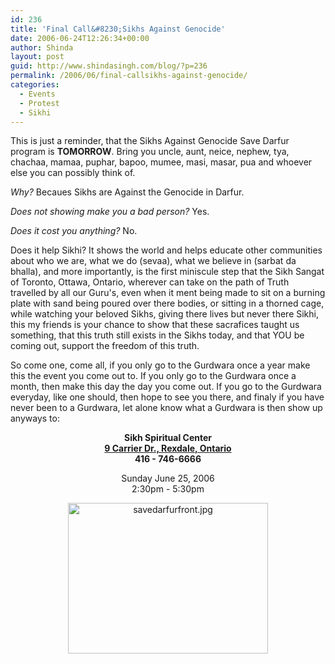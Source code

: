 ```yaml
---
id: 236
title: 'Final Call&#8230;Sikhs Against Genocide'
date: 2006-06-24T12:26:34+00:00
author: Shinda
layout: post
guid: http://www.shindasingh.com/blog/?p=236
permalink: /2006/06/final-callsikhs-against-genocide/
categories:
  - Events
  - Protest
  - Sikhi
---
```

This is just a reminder, that the Sikhs Against Genocide Save Darfur program is **TOMORROW**. Bring you uncle, aunt, neice, nephew, tya, chachaa, mamaa, puphar, bapoo, mumee, masi, masar, pua and whoever else you can possibly think of.

_Why?_ Becaues Sikhs are Against the Genocide in Darfur.

_Does not showing make you a bad person?_ Yes.

_Does it cost you anything?_ No.

Does it help Sikhi? It shows the world and helps educate other communities about who we are, what we do (sevaa), what we believe in (sarbat da bhalla), and more importantly, is the first miniscule step that the Sikh Sangat of Toronto, Ottawa, Ontario, wherever can take on the path of Truth travelled by all our Guru's, even when it ment being made to sit on a burning plate with sand being poured over there bodies, or sitting in a thorned cage, while watching your beloved Sikhs, giving there lives but never there Sikhi, this my friends is your chance to show that these sacrafices taught us something, that this truth still exists in the Sikhs today, and that YOU be coming out, support the freedom of this truth.

So come one, come all, if you only go to the Gurdwara once a year make this the event you come out to. If you only go to the Gurdwara once a month, then make this day the day you come out. If you go to the Gurdwara everyday, like one should, then hope to see you there, and finaly if you have never been to a Gurdwara, let alone know what a Gurdwara is then show up anyways to:

<p align="center">
  <strong> Sikh Spiritual Center<br /> <a href="http://maps.google.ca/maps?f=q&hl=en&q=9+Carrier+Drive,+Toronto,+Ontario,+Canada&ie=UTF8&ll=43.73991,-79.604144&spn=0.013767,0.043259&om=1"> 9 Carrier Dr., Rexdale, Ontario </a><br /> 416 - 746-6666 </strong>
</p>

<p align="center">
  Sunday June 25, 2006<br /> 2:30pm - 5:30pm
</p>

<p align="center">
  <a title="savedarfurfront.jpg" class="imagelink" href="http://www.shindasingh.com/blog/wp-content/uploads/2006/05/savedarfurfront.jpg"><img alt="savedarfurfront.jpg" id="image219" style="width: 320px; height: 241px" src="http://www.shindasingh.com/blog/wp-content/uploads/2006/05/savedarfurfront.jpg" /></a>
</p>